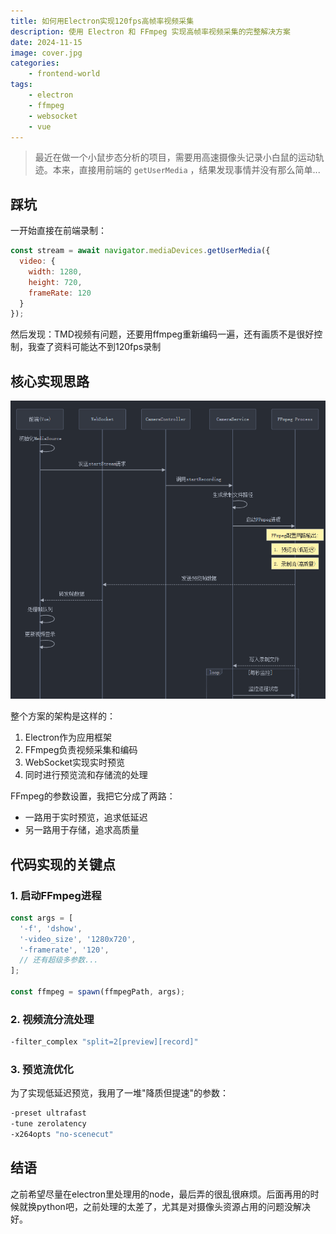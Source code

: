```yaml
---
title: 如何用Electron实现120fps高帧率视频采集
description: 使用 Electron 和 FFmpeg 实现高帧率视频采集的完整解决方案
date: 2024-11-15
image: cover.jpg
categories:
    - frontend-world
tags:
    - electron
    - ffmpeg
    - websocket
    - vue
---
```


> 最近在做一个小鼠步态分析的项目，需要用高速摄像头记录小白鼠的运动轨迹。本来，直接用前端的 `getUserMedia` ，结果发现事情并没有那么简单...

## 踩坑

一开始直接在前端录制：

```javascript
const stream = await navigator.mediaDevices.getUserMedia({
  video: {
    width: 1280,
    height: 720,
    frameRate: 120
  }
});
```

然后发现：TMD视频有问题，还要用ffmpeg重新编码一遍，还有画质不是很好控制，我查了资料可能达不到120fps录制

## 核心实现思路
![结构图](img.png)

整个方案的架构是这样的：
1. Electron作为应用框架
2. FFmpeg负责视频采集和编码
3. WebSocket实现实时预览
4. 同时进行预览流和存储流的处理

FFmpeg的参数设置，我把它分成了两路：
- 一路用于实时预览，追求低延迟
- 另一路用于存储，追求高质量

## 代码实现的关键点

### 1. 启动FFmpeg进程

```javascript
const args = [
  '-f', 'dshow',
  '-video_size', '1280x720',
  '-framerate', '120',
  // 还有超级多参数...
];

const ffmpeg = spawn(ffmpegPath, args);
```

### 2. 视频流分流处理

```bash
-filter_complex "split=2[preview][record]"
```

### 3. 预览流优化

为了实现低延迟预览，我用了一堆"降质但提速"的参数：

```bash
-preset ultrafast
-tune zerolatency
-x264opts "no-scenecut"
```

## 结语

之前希望尽量在electron里处理用的node，最后弄的很乱很麻烦。后面再用的时候就换python吧，之前处理的太差了，尤其是对摄像头资源占用的问题没解决好。
